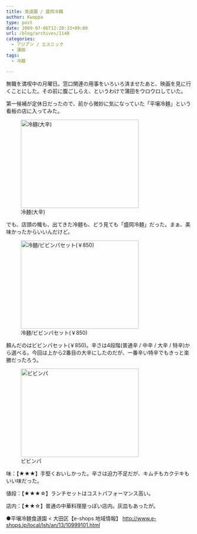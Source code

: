 ```yaml
---
title: 食道園 / 盛岡冷麺
author: Kwappa
type: post
date: 2009-07-06T12:20:33+09:00
url: /blog/archives/1148
categories:
  - アジアン / エスニック
  - 蒲田
tags:
  - 冷麺

---
```

無職を満喫中の月曜日。窓口関連の用事をいろいろ済ませたあと、映画を見に行くことにした。その前に腹ごしらえ、というわけで蒲田をウロウロしていた。
  
第一候補が定休日だったので、前から微妙に気になっていた「平壌冷麺」という看板の店に入ってみた。
  
<figure id="attachment_1150" aria-describedby="caption-attachment-1150" style="width: 320px" class="wp-caption aligncenter"><img src="/blog/images/2009/07/09-07-06_12-20-20.jpg" alt="冷麺(大辛)" title="冷麺(大辛)" width="320" height="240" class="size-medium wp-image-1150" /><figcaption id="caption-attachment-1150" class="wp-caption-text">冷麺(大辛)</figcaption></figure>
  
でも、店頭の幟も、出てきた冷麺も、どう見ても「盛岡冷麺」だった。まぁ、美味かったからいいんだけど。
  
<figure id="attachment_1149" aria-describedby="caption-attachment-1149" style="width: 320px" class="wp-caption aligncenter"><img src="/blog/images/2009/07/09-07-06_12-20-26.jpg" alt="冷麺/ビビンパセット(￥850)" title="冷麺/ビビンパセット(￥850)" width="320" height="240" class="size-medium wp-image-1149" /><figcaption id="caption-attachment-1149" class="wp-caption-text">冷麺/ビビンパセット(￥850)</figcaption></figure>
  
頼んだのはビビンパセット(￥850)。辛さは4段階(普通辛 / 中辛 / 大辛 / 特辛)から選べる。今回は上から2番目の大辛にしたのだが、一番辛い特辛でもきっと楽勝だったろう。
  
<figure id="attachment_1151" aria-describedby="caption-attachment-1151" style="width: 320px" class="wp-caption aligncenter"><img src="/blog/images/2009/07/09-07-06_12-17-53.jpg" alt="ビビンパ" title="ビビンパ" width="320" height="240" class="size-medium wp-image-1151" /><figcaption id="caption-attachment-1151" class="wp-caption-text">ビビンパ</figcaption></figure>
  
味：【★★★】手堅くおいしかった。辛さは迫力不足だが、キムチもカクテキもいい味だった。
  
値段：【★★★☆】ランチセットはコストパフォーマンス高い。
  
店内：【★★☆】普通の中華料理屋っぽい店内。灰皿もあったが。
  
●平壌冷麺食道園 < 大田区【e-shops 地域情報】 http://www.e-shops.jp/local/lsh/an/13/10999101.html
